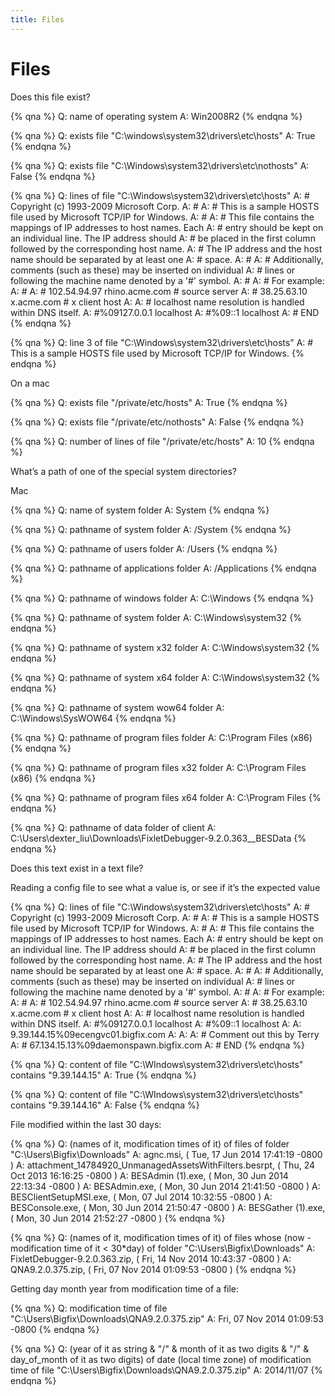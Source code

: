 ```yaml
---
title: Files
---
```


# Files

Does this file exist?

{% qna %}
Q: name of operating system
A: Win2008R2
{% endqna %}

{% qna %}
Q: exists file "C:\windows\system32\drivers\etc\hosts"
A: True
{% endqna %}

{% qna %}
Q: exists file "C:\Windows\system32\drivers\etc\nothosts"
A: False
{% endqna %}

{% qna %}
Q: lines of file "C:\Windows\system32\drivers\etc\hosts"
A: # Copyright (c) 1993-2009 Microsoft Corp.
A: #
A: # This is a sample HOSTS file used by Microsoft TCP/IP for Windows.
A: #
A: # This file contains the mappings of IP addresses to host names. Each
A: # entry should be kept on an individual line. The IP address should
A: # be placed in the first column followed by the corresponding host name.
A: # The IP address and the host name should be separated by at least one
A: # space.
A: #
A: # Additionally, comments (such as these) may be inserted on individual
A: # lines or following the machine name denoted by a '#' symbol.
A: #
A: # For example:
A: #
A: #      102.54.94.97     rhino.acme.com          # source server
A: #       38.25.63.10     x.acme.com              # x client host
A:
A: # localhost name resolution is handled within DNS itself.
A: #%09127.0.0.1       localhost
A: #%09::1             localhost
A: # END
{% endqna %}

{% qna %}
Q: line 3 of file "C:\Windows\system32\drivers\etc\hosts"
A: # This is a sample HOSTS file used by Microsoft TCP/IP for Windows.
{% endqna %}

On a mac

{% qna %}
Q: exists file "/private/etc/hosts"
A: True
{% endqna %}

{% qna %}
Q: exists file "/private/etc/nothosts"
A: False
{% endqna %}

{% qna %}
Q: number of lines of file "/private/etc/hosts"
A: 10
{% endqna %}

What’s a path of one of the special system directories?

Mac

{% qna %}
Q: name of system folder
A: System
{% endqna %}

{% qna %}
Q: pathname of system folder
A: /System
{% endqna %}

{% qna %}
Q: pathname of users folder
A: /Users
{% endqna %}

{% qna %}
Q: pathname of applications folder
A: /Applications
{% endqna %}

{% qna %}
Q: pathname of windows folder
A: C:\Windows
{% endqna %}

{% qna %}
Q: pathname of system folder
A: C:\Windows\system32
{% endqna %}

{% qna %}
Q: pathname of system x32 folder
A: C:\Windows\system32
{% endqna %}

{% qna %}
Q: pathname of system x64 folder
A: C:\Windows\system32
{% endqna %}

{% qna %}
Q: pathname of system wow64 folder
A: C:\Windows\SysWOW64
{% endqna %}

{% qna %}
Q: pathname of program files folder
A: C:\Program Files (x86)
{% endqna %}

{% qna %}
Q: pathname of program files x32 folder
A: C:\Program Files (x86)
{% endqna %}

{% qna %}
Q: pathname of program files x64 folder
A: C:\Program Files
{% endqna %}

{% qna %}
Q: pathname of data folder of client
A: C:\Users\dexter_liu\Downloads\FixletDebugger-9.2.0.363\__BESData
{% endqna %}

Does this text exist in a text file?

Reading a config file to see what a value is, or see if it’s the expected value

{% qna %}
Q: lines of file "C:\Windows\system32\drivers\etc\hosts"
A: # Copyright (c) 1993-2009 Microsoft Corp.
A: #
A: # This is a sample HOSTS file used by Microsoft TCP/IP for Windows.
A: #
A: # This file contains the mappings of IP addresses to host names. Each
A: # entry should be kept on an individual line. The IP address should
A: # be placed in the first column followed by the corresponding host name.
A: # The IP address and the host name should be separated by at least one
A: # space.
A: #
A: # Additionally, comments (such as these) may be inserted on individual
A: # lines or following the machine name denoted by a '#' symbol.
A: #
A: # For example:
A: #
A: #      102.54.94.97     rhino.acme.com          # source server
A: #       38.25.63.10     x.acme.com              # x client host
A:
A: # localhost name resolution is handled within DNS itself.
A: #%09127.0.0.1       localhost
A: #%09::1             localhost
A:
A: 9.39.144.15%09ecengvc01.bigfix.com
A:
A:
A: # Comment out this by Terry
A: # 67.134.15.13%09daemonspawn.bigfix.com
A: # END
{% endqna %}

{% qna %}
Q: content of file "C:\WIndows\system32\drivers\etc\hosts" contains "9.39.144.15"
A: True
{% endqna %}

{% qna %}
Q: content of file "C:\WIndows\system32\drivers\etc\hosts" contains "9.39.144.16"
A: False
{% endqna %}

File modified within the last 30 days:

{% qna %}
Q: (names of it, modification times of it) of files of folder "C:\Users\Bigfix\Downloads"
A: agnc.msi, ( Tue, 17 Jun 2014 17:41:19 -0800 )
A: attachment_14784920_UnmanagedAssetsWithFilters.besrpt, ( Thu, 24 Oct 2013 16:16:25 -0800 )
A: BESAdmin (1).exe, ( Mon, 30 Jun 2014 22:13:34 -0800 )
A: BESAdmin.exe, ( Mon, 30 Jun 2014 21:41:50 -0800 )
A: BESClientSetupMSI.exe, ( Mon, 07 Jul 2014 10:32:55 -0800 )
A: BESConsole.exe, ( Mon, 30 Jun 2014 21:50:47 -0800 )
A: BESGather (1).exe, ( Mon, 30 Jun 2014 21:52:27 -0800 )
{% endqna %}

{% qna %}
Q: (names of it, modification times of it) of files whose (now - modification time of it < 30*day) of folder "C:\Users\Bigfix\Downloads"
A: FixletDebugger-9.2.0.363.zip, ( Fri, 14 Nov 2014 10:43:37 -0800 )
A: QNA9.2.0.375.zip, ( Fri, 07 Nov 2014 01:09:53 -0800 )
{% endqna %}

Getting day month year from modification time of a file:

{% qna %}
Q: modification time of file "C:\Users\Bigfix\Downloads\QNA9.2.0.375.zip"
A: Fri, 07 Nov 2014 01:09:53 -0800
{% endqna %}

{% qna %}
Q: (year of it as string & "/" & month of it as two digits & "/" & day_of_month of it as two digits) of date (local time zone) of modification time of file "C:\Users\Bigfix\Downloads\QNA9.2.0.375.zip"
A: 2014/11/07
{% endqna %}
